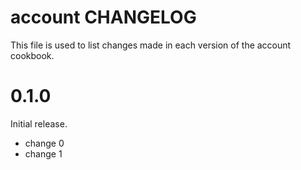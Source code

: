 # account CHANGELOG

This file is used to list changes made in each version of the account cookbook.

# 0.1.0

Initial release.

- change 0
- change 1

